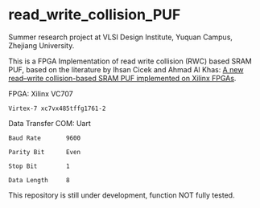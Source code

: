 # read_write_collision_PUF

Summer research project at VLSI Design Institute, Yuquan Campus, Zhejiang University.  

This is a FPGA Implementation of read write collision (RWC) based SRAM PUF, based on the literature by Ihsan Cicek and Ahmad Al Khas:
[A new read–write collision-based SRAM PUF implemented on Xilinx FPGAs](https://link.springer.com/article/10.1007/s13389-021-00281-8).
    
FPGA: Xilinx VC707

    Virtex-7 xc7vx485tffg1761-2

Data Transfer COM: Uart

    Baud Rate   	9600
    
    Parity Bit  	Even
    
    Stop Bit    	1
    
    Data Length 	8

This repository is still under development, function NOT fully tested.

